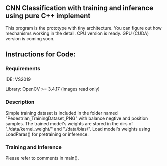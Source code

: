 
# 
## CNN Classification with training and inferance using pure C++ implement

This program is the prototype with tiny architecture. You can figure out how mechanisms working in the detail.
CPU version is ready. GPU (CUDA) version is coming soon.

## Instructions for Code:
### Requirements

IDE: VS2019

Library: OpenCV >= 3.4.17 (images read only)

### Description

Simple training dataset is included in the folder named "Pedestrian_TrainingDataset_PNG" with balance negtive and position samples.
The trained model's weights are stored in the dirs of "./data/kernel_weight/" and "./data/bias/".
Load model's weights using LoadParas() for pretraining or inference.

### Training and Inference

Please refer to comments in main().

